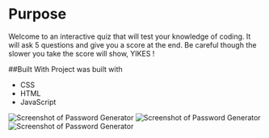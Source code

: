 # Purpose
Welcome to an interactive quiz that will test your knowledge of coding. It will ask 5 questions and give you a score at the end. Be careful though the slower you take the score will show, YIKES ! 

##Built With
Project was built with 
- CSS
- HTML 
- JavaScript

![Screenshot of Password Generator](../Assets/images/css.png)
![Screenshot of Password Generator](../Assets/images/html.png)
![Screenshot of Password Generator](../Assets/images/js.png)

